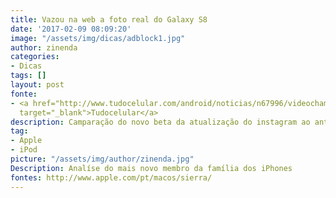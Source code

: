```yaml
---
title: Vazou na web a foto real do Galaxy S8
date: '2017-02-09 08:09:20'
image: "/assets/img/dicas/adblock1.jpg"
author: zinenda
categories:
- Dicas
tags: []
layout: post
fonte:
- <a href="http://www.tudocelular.com/android/noticias/n67996/videochamadas-no-android-via-booyah-app.html"
  target="_blank">Tudocelular</a>
description: Camparação do novo beta da atualização do instagram ao antigo beta
tag:
- Apple
- iPod
picture: "/assets/img/author/zinenda.jpg"
Description: Analíse do mais novo membro da família dos iPhones
fontes: http://www.apple.com/pt/macos/sierra/
---
```

